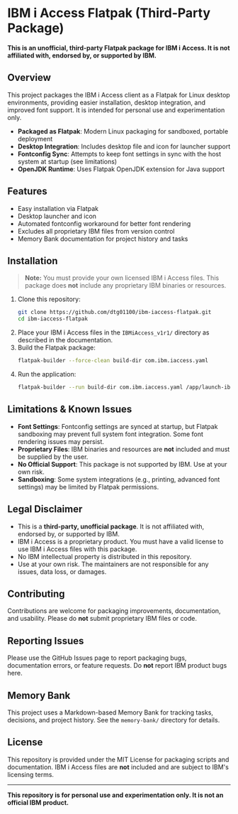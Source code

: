 # IBM i Access Flatpak (Third-Party Package)

**This is an unofficial, third-party Flatpak package for IBM i Access. It is not affiliated with, endorsed by, or supported by IBM.**

## Overview

This project packages the IBM i Access client as a Flatpak for Linux desktop environments, providing easier installation, desktop integration, and improved font support. It is intended for personal use and experimentation only.

- **Packaged as Flatpak**: Modern Linux packaging for sandboxed, portable deployment
- **Desktop Integration**: Includes desktop file and icon for launcher support
- **Fontconfig Sync**: Attempts to keep font settings in sync with the host system at startup (see limitations)
- **OpenJDK Runtime**: Uses Flatpak OpenJDK extension for Java support

## Features

- Easy installation via Flatpak
- Desktop launcher and icon
- Automated fontconfig workaround for better font rendering
- Excludes all proprietary IBM files from version control
- Memory Bank documentation for project history and tasks

## Installation

> **Note:** You must provide your own licensed IBM i Access files. This package does **not** include any proprietary IBM binaries or resources.

1. Clone this repository:
   ```bash
   git clone https://github.com/dtg01100/ibm-iaccess-flatpak.git
   cd ibm-iaccess-flatpak
   ```
2. Place your IBM i Access files in the `IBMiAccess_v1r1/` directory as described in the documentation.
3. Build the Flatpak package:
   ```bash
   flatpak-builder --force-clean build-dir com.ibm.iaccess.yaml
   ```
4. Run the application:
   ```bash
   flatpak-builder --run build-dir com.ibm.iaccess.yaml /app/launch-ibmiaccess.sh
   ```

## Limitations & Known Issues

- **Font Settings**: Fontconfig settings are synced at startup, but Flatpak sandboxing may prevent full system font integration. Some font rendering issues may persist.
- **Proprietary Files**: IBM binaries and resources are **not** included and must be supplied by the user.
- **No Official Support**: This package is not supported by IBM. Use at your own risk.
- **Sandboxing**: Some system integrations (e.g., printing, advanced font settings) may be limited by Flatpak permissions.

## Legal Disclaimer

- This is a **third-party, unofficial package**. It is not affiliated with, endorsed by, or supported by IBM.
- IBM i Access is a proprietary product. You must have a valid license to use IBM i Access files with this package.
- No IBM intellectual property is distributed in this repository.
- Use at your own risk. The maintainers are not responsible for any issues, data loss, or damages.

## Contributing

Contributions are welcome for packaging improvements, documentation, and usability. Please do **not** submit proprietary IBM files or code.

## Reporting Issues

Please use the GitHub Issues page to report packaging bugs, documentation errors, or feature requests. Do **not** report IBM product bugs here.

## Memory Bank

This project uses a Markdown-based Memory Bank for tracking tasks, decisions, and project history. See the `memory-bank/` directory for details.

## License

This repository is provided under the MIT License for packaging scripts and documentation. IBM i Access files are **not** included and are subject to IBM's licensing terms.

---

**This repository is for personal use and experimentation only. It is not an official IBM product.**
